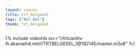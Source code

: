 ```yaml
---
layout: sieutv
title: trt_belgesel
tags: ["Nổi Bật"]
thumb: trt_belgesel
---
```

{% include videohls src="//trtcanlitv-lh.akamaihd.net/i/TRTBELGESEL_1@182145/master.m3u8" %}
